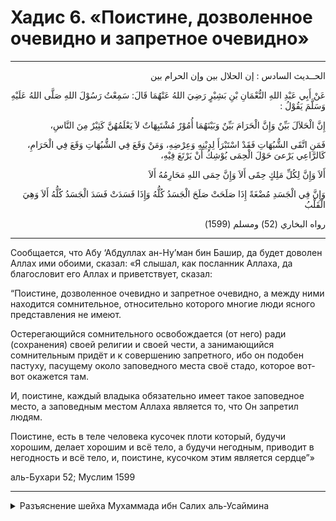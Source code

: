 
<h1 class="hadith-header">Хадис 6. «Поистине, дозволенное очевидно и запретное очевидно»</h1> 

<hr>

<p class="arabic-text" dir="rtl">الحــديث السادس : إن الحلال بين وإن الحرام بين</p>

<p class="arabic-text" dir="rtl">
 عَنْ أَبِي عَبْدِ اللهِ النُّعْمَانِ بْنِ بَشِيْرٍ رَضِيَ اللهُ عَنْهُمَا قَالَ: سَمِعْتُ رَسُوْلَ اللهِ صَلَّى اللهُ عَلَيْهِ وَسَلَّمَ يَقُوْلُ : 
</p>

<p class="arabic-text" dir="rtl">
إِنَّ الْحَلاَلَ بَيِّنٌ وَإِنَّ الْحَرَامَ بَيِّنٌ وَبَيْنَهُمَا أُمُوْرٌ مُشْتَبِهَاتٌ لاَ يَعْلَمُهُنَّ كَثِيْرٌ مِنَ النَّاسِ،
</p>

<p class="arabic-text" dir="rtl">
 فَمَنِ اتَّقَى الشُّبُهَاتِ فَقَدْ اسْتَبْرَأَ لِدِيْنِهِ وَعِرْضِهِ، وَمَنْ وَقَعَ فِي الشُّبُهَاتِ وَقَعَ فِي الْحَرَامِ، كَالرَّاعِي يَرْعىَ حَوْلَ الْحِمَى يُوْشِكُ أَنْ يَرْتَعَ فِيْهِ، 
</p>

<p class="arabic-text" dir="rtl">
أَلاَ وَإِنَّ لِكُلِّ مَلِكٍ حِمًى أَلاَ وَإِنَّ حِمَى اللهِ مَحَارِمُهُ أَلاَ 
</p>

<p class="arabic-text" dir="rtl">
وَإِنَّ فِي الْجَسَدِ مُضْغَةً إِذَا صَلَحَتْ صَلَحَ الْجَسَدُ كُلُّهُ وَإِذَا فَسَدَتْ فَسَدَ الْجَسَدُ كُلُّهُ أَلاَ وَهِيَ الْقَلْبُ 
</p>

<p class="arabic-subtext" dir="rtl">
رواه البخاري (52) ومسلم (1599)
</p>

<hr>

<p class="russian-text">
Сообщается, что Абу ‘Абдуллах ан-Ну’ман бин Башир, да будет доволен Аллах ими обоими, сказал: «Я слышал, как посланник Аллаха, да благословит его Аллах и приветствует, сказал:
</p> 

<p class="russian-text">“Поистине, дозволенное очевидно и запретное очевидно, а между ними находится сомнительное, относительно которого многие люди ясного представления не имеют.<p>

<p class="russian-text">Остерегающийся сомнительного освобождается (от него) ради (сохранения) своей религии и своей чести, а занимающийся сомнительным придёт и к совершению запретного, ибо он подобен пастуху, пасущему около заповедного места своё стадо, которое вот-вот окажется там.<p>

<p class="russian-text">И, поистине, каждый владыка обязательно имеет такое заповедное место, а заповедным местом Аллаха является то, что Он запретил людям.<p>

<p class="russian-text">Поистине, есть в теле человека кусочек плоти который, будучи хорошим, делает хорошим и всё тело, а будучи негодным, приводит в негодность и всё тело, и, поистине, кусочком этим является сердце”»<p>

<p class="russian-subtext">аль-Бухари 52; Муслим 1599</p>

<hr class="endline">

<details class="comments">
  <summary class="comments-title">Разъяснение шейха Мухаммада ибн Салих аль-Усаймина</summary>
  <p class="comments-text">Скоро...</p>
</details>